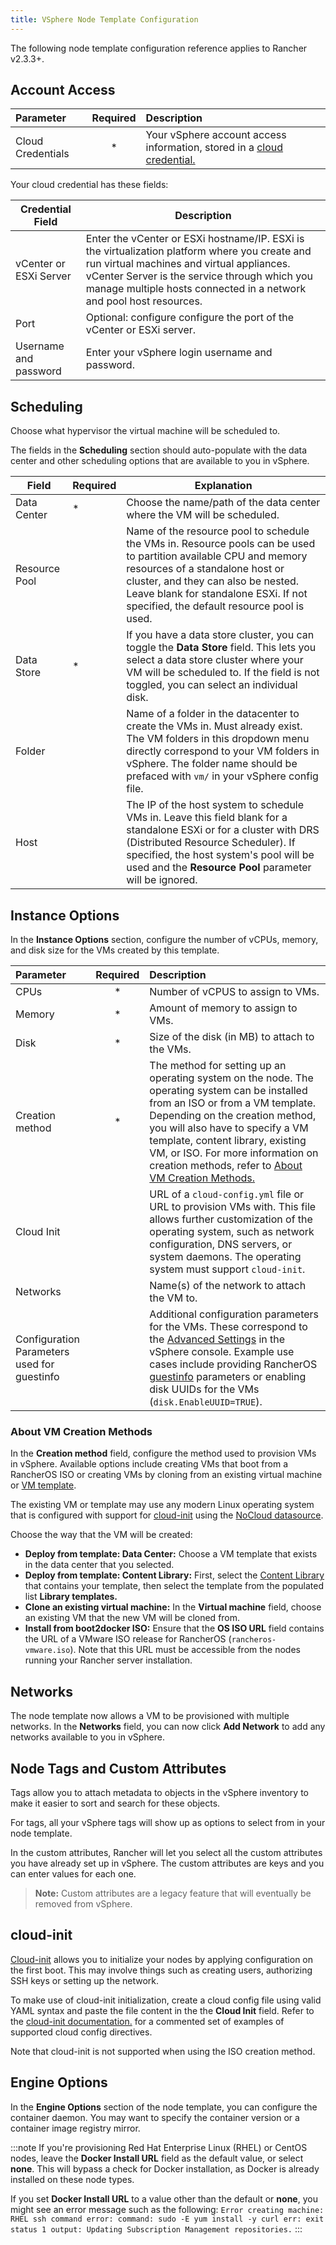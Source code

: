 ```yaml
---
title: VSphere Node Template Configuration
---
```


<head>
  <link rel="canonical" href="https://ranchermanager.docs.rancher.com//reference-guides/cluster-configuration/downstream-cluster-configuration/node-template-configuration/vsphere"/>
</head>

The following node template configuration reference applies to Rancher v2.3.3+.


## Account Access

| Parameter                | Required | Description |
|:----------------------|:--------:|:-----|
| Cloud Credentials   |   *      | Your vSphere account access information, stored in a [cloud credential.](../../../user-settings/manage-cloud-credentials.md)  |

Your cloud credential has these fields:

| Credential Field | Description |
|-----------------|--------------|
| vCenter or ESXi Server |  Enter the vCenter or ESXi hostname/IP. ESXi is the virtualization platform where you create and run virtual machines and virtual appliances. vCenter Server is the service through which you manage multiple hosts connected in a network and pool host resources. |
| Port | Optional: configure configure the port of the vCenter or ESXi server. |
| Username and password | Enter your vSphere login username and password. |

## Scheduling

Choose what hypervisor the virtual machine will be scheduled to.

The fields in the **Scheduling** section should auto-populate with the data center and other scheduling options that are available to you in vSphere.

| Field | Required | Explanation |
|---------|---------------|-----------|
| Data Center |  * | Choose the name/path of the data center where the VM will be scheduled.   |
| Resource Pool |    |  Name of the resource pool to schedule the VMs in. Resource pools can be used to partition available CPU and memory resources of a standalone host or cluster, and they can also be nested. Leave blank for standalone ESXi. If not specified, the default resource pool is used. |
| Data Store | * | If you have a data store cluster, you can toggle the **Data Store** field. This lets you select a data store cluster where your VM will be scheduled to. If the field is not toggled, you can select an individual disk. |
| Folder |    |  Name of a folder in the datacenter to create the VMs in. Must already exist. The VM folders in this dropdown menu directly correspond to your VM folders in vSphere. The folder name should be prefaced with `vm/` in your vSphere config file. |
| Host |  | The IP of the host system to schedule VMs in. Leave this field blank for a standalone ESXi or for a cluster with DRS (Distributed Resource Scheduler). If specified, the host system's pool will be used and the **Resource Pool** parameter will be ignored.   |

## Instance Options

In the **Instance Options** section, configure the number of vCPUs, memory, and disk size for the VMs created by this template.

| Parameter                | Required | Description |
|:----------------|:--------:|:-----------|
| CPUs                     |   *      | Number of vCPUS to assign to VMs. |
| Memory                   |   *      | Amount of memory to assign to VMs.  |
| Disk                     |   *      | Size of the disk (in MB) to attach to the VMs. |
| Creation method | * | The method for setting up an operating system on the node. The operating system can be installed from an ISO or from a VM template. Depending on the creation method, you will also have to specify a VM template, content library, existing VM, or ISO. For more information on creation methods, refer to [About VM Creation Methods.](#about-vm-creation-methods) |
| Cloud Init               |          | URL of a `cloud-config.yml` file or URL to provision VMs with. This file allows further customization of the operating system, such as network configuration, DNS servers, or system daemons. The operating system must support `cloud-init`. |
| Networks | | Name(s) of the network to attach the VM to. |
| Configuration Parameters used for guestinfo |          | Additional configuration parameters for the VMs. These correspond to the [Advanced Settings](https://kb.vmware.com/s/article/1016098) in the vSphere console. Example use cases include providing RancherOS [guestinfo](https://rancher.com/docs/os/v1.x/en/installation/cloud/vmware-esxi/#vmware-guestinfo) parameters or enabling disk UUIDs for the VMs (`disk.EnableUUID=TRUE`). |


### About VM Creation Methods

In the **Creation method** field, configure the method used to provision VMs in vSphere. Available options include creating VMs that boot from a RancherOS ISO or creating VMs by cloning from an existing virtual machine or [VM template](https://docs.vmware.com/en/VMware-vSphere/6.5/com.vmware.vsphere.vm_admin.doc/GUID-F7BF0E6B-7C4F-4E46-8BBF-76229AEA7220.html).

The existing VM or template may use any modern Linux operating system that is configured with support for [cloud-init](https://cloudinit.readthedocs.io/en/latest/) using the [NoCloud datasource](https://canonical-cloud-init.readthedocs-hosted.com/en/latest/reference/datasources/nocloud.html).

Choose the way that the VM will be created:

- **Deploy from template: Data Center:** Choose a VM template that exists in the data center that you selected.
- **Deploy from template: Content Library:** First, select the [Content Library](https://docs.vmware.com/en/VMware-vSphere/6.5/com.vmware.vsphere.vm_admin.doc/GUID-254B2CE8-20A8-43F0-90E8-3F6776C2C896.html) that contains your template, then select the template from the populated list **Library templates.**
- **Clone an existing virtual machine:** In the **Virtual machine** field, choose an existing VM that the new VM will be cloned from.
- **Install from boot2docker ISO:** Ensure that the **OS ISO URL** field contains the URL of a VMware ISO release for RancherOS (`rancheros-vmware.iso`). Note that this URL must be accessible from the nodes running your Rancher server installation.

## Networks

The node template now allows a VM to be provisioned with multiple networks. In the **Networks** field, you can now click **Add Network** to add any networks available to you in vSphere.

## Node Tags and Custom Attributes

Tags allow you to attach metadata to objects in the vSphere inventory to make it easier to sort and search for these objects.

For tags, all your vSphere tags will show up as options to select from in your node template.

In the custom attributes, Rancher will let you select all the custom attributes you have already set up in vSphere. The custom attributes are keys and you can enter values for each one.

> **Note:** Custom attributes are a legacy feature that will eventually be removed from vSphere.

## cloud-init

[Cloud-init](https://cloudinit.readthedocs.io/en/latest/) allows you to initialize your nodes by applying configuration on the first boot. This may involve things such as creating users, authorizing SSH keys or setting up the network.

To make use of cloud-init initialization, create a cloud config file using valid YAML syntax and paste the file content in the the **Cloud Init** field. Refer to the [cloud-init documentation.](https://cloudinit.readthedocs.io/en/latest/topics/examples.html) for a commented set of examples of supported cloud config directives.

Note that cloud-init is not supported when using the ISO creation method.

## Engine Options

In the **Engine Options** section of the node template, you can configure the container daemon. You may want to specify the container version or a container image registry mirror.

:::note
If you're provisioning Red Hat Enterprise Linux (RHEL) or CentOS nodes, leave the **Docker Install URL** field as the default value, or select **none**. This will bypass a check for Docker installation, as Docker is already installed on these node types.

If you set **Docker Install URL** to a value other than the default or **none**, you might see an error message such as the following: `Error creating machine: RHEL ssh command error: command: sudo -E yum install -y curl err: exit status 1 output: Updating Subscription Management repositories.`
:::